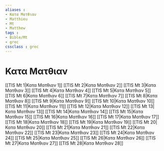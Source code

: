 ```yaml
---
aliases : 
- Κατα Ματθιαν
- Matthieu
- Mt
- Matthew
tags : 
- Bible/Mt
- grec
cssclass : grec
---
```


# Κατα Ματθιαν

[[TIS Mt 1|Κατα Ματθιαν 1]]
[[TIS Mt 2|Κατα Ματθιαν 2]]
[[TIS Mt 3|Κατα Ματθιαν 3]]
[[TIS Mt 4|Κατα Ματθιαν 4]]
[[TIS Mt 5|Κατα Ματθιαν 5]]
[[TIS Mt 6|Κατα Ματθιαν 6]]
[[TIS Mt 7|Κατα Ματθιαν 7]]
[[TIS Mt 8|Κατα Ματθιαν 8]]
[[TIS Mt 9|Κατα Ματθιαν 9]]
[[TIS Mt 10|Κατα Ματθιαν 10]]
[[TIS Mt 11|Κατα Ματθιαν 11]]
[[TIS Mt 12|Κατα Ματθιαν 12]]
[[TIS Mt 13|Κατα Ματθιαν 13]]
[[TIS Mt 14|Κατα Ματθιαν 14]]
[[TIS Mt 15|Κατα Ματθιαν 15]]
[[TIS Mt 16|Κατα Ματθιαν 16]]
[[TIS Mt 17|Κατα Ματθιαν 17]]
[[TIS Mt 18|Κατα Ματθιαν 18]]
[[TIS Mt 19|Κατα Ματθιαν 19]]
[[TIS Mt 20|Κατα Ματθιαν 20]]
[[TIS Mt 21|Κατα Ματθιαν 21]]
[[TIS Mt 22|Κατα Ματθιαν 22]]
[[TIS Mt 23|Κατα Ματθιαν 23]]
[[TIS Mt 24|Κατα Ματθιαν 24]]
[[TIS Mt 25|Κατα Ματθιαν 25]]
[[TIS Mt 26|Κατα Ματθιαν 26]]
[[TIS Mt 27|Κατα Ματθιαν 27]]
[[TIS Mt 28|Κατα Ματθιαν 28]]
